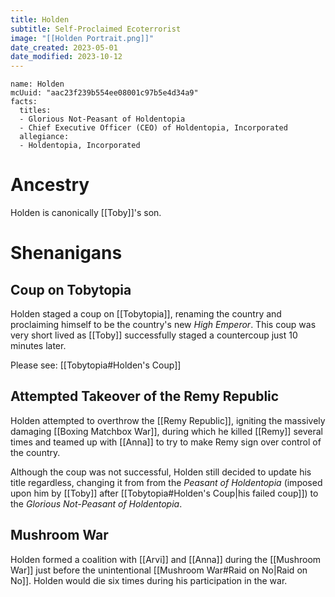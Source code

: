 ```yaml
---
title: Holden
subtitle: Self-Proclaimed Ecoterrorist
image: "[[Holden Portrait.png]]"
date_created: 2023-05-01
date_modified: 2023-10-12
---
```


```infobox-character
name: Holden
mcUuid: "aac23f239b554ee08001c97b5e4d34a9"
facts:
  titles:
  - Glorious Not-Peasant of Holdentopia
  - Chief Executive Officer (CEO) of Holdentopia, Incorporated
  allegiance:
  - Holdentopia, Incorporated
```

# Ancestry

Holden is canonically [[Toby]]'s son.

# Shenanigans

## Coup on Tobytopia

Holden staged a coup on [[Tobytopia]], renaming the country and proclaiming himself to be the country's new *High Emperor*. This coup was very short lived as [[Toby]] successfully staged a countercoup just 10 minutes later.

Please see: [[Tobytopia#Holden's Coup]]

## Attempted Takeover of the Remy Republic

Holden attempted to overthrow the [[Remy Republic]], igniting the massively damaging [[Boxing Matchbox War]], during which he killed [[Remy]] several times and teamed up with [[Anna]] to try to make Remy sign over control of the country.

Although the coup was not successful, Holden still decided to update his title regardless, changing it from from the *Peasant of Holdentopia* (imposed upon him by [[Toby]] after [[Tobytopia#Holden's Coup|his failed coup]]) to the *Glorious Not-Peasant of Holdentopia*.

## Mushroom War

Holden formed a coalition with [[Arvi]] and [[Anna]] during the [[Mushroom War]] just before the unintentional [[Mushroom War#Raid on No|Raid on No]]. Holden would die six times during his participation in the war.